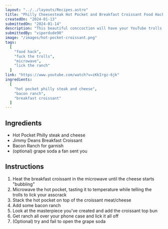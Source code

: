 ```yaml
---
layout: "../../layouts/Recipes.astro"
title: "Philly Cheesesteak Hot Pocket and Breakfast Croissant Food Hack"
createdOn: "2024-01-13"
submittedOn: "2024-01-14"
description: "This beautiful conccoction will have your YouTube trolls steaming"
submittedBy: "viperdude90"
image: "/images/hot-pocket-croissant.png"
tags:
  [
 	"food hack",
	"fuck the trolls",
	"microwave",
	"lick the ranch"
  ]
link: "https://www.youtube.com/watch?v=zKkIrgz-6jk"
ingredients:
  [
 	"hot pocket philly steak and cheese",
	"bacon ranch",
	"breakfast croissant"
  ]
---
```


## Ingredients

- Hot Pocket Philly steak and cheese
- Jimmy Deans Breakfast Croissant
- Bacon Ranch for garnish
- (optional) grape soda a fan sent you

## Instructions

1. Heat the breakfast croissant in the microwave until the cheese starts "bubbling"
2. Microwave the hot pocket, tasting it to temperature while telling the trolls to lick your asscrack
3. Stack the hot pocket on top of the croissant meat/cheese
4. Add some bacon ranch
5. Look at the masterpiece you've created and add the croissant top bun
6. Get ranch all over your phone case and lick it all off
7. (Optional) try and fail to open the grape soda
